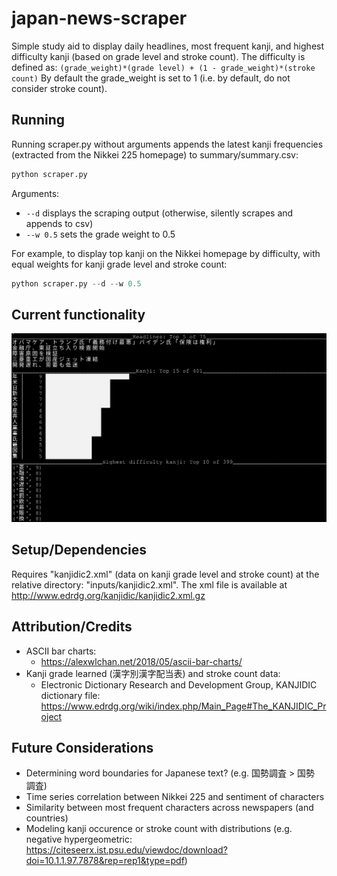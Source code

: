 japan-news-scraper
==========

Simple study aid to display daily headlines, most frequent kanji, and highest difficulty kanji (based on grade level and stroke count).
The difficulty is defined as: `(grade_weight)*(grade level) + (1 - grade_weight)*(stroke count)`
By default the grade_weight is set to 1 (i.e. by default, do not consider stroke count).

Running
----
Running scraper.py without arguments appends the latest kanji frequencies (extracted from the Nikkei 225 homepage) to summary/summary.csv:  
``` python
python scraper.py
```
Arguments:
- `--d` displays the scraping output (otherwise, silently scrapes and appends to csv)
- `--w 0.5` sets the grade weight to 0.5

For example, to display top kanji on the Nikkei homepage by difficulty, with equal weights for kanji grade level and stroke count:
``` python
python scraper.py --d --w 0.5
```

Current functionality
----
![Example](/images/example2.png)

Setup/Dependencies
----
Requires "kanjidic2.xml" (data on kanji grade level and stroke count) at the relative directory: "inputs/kanjidic2.xml".
The xml file is available at http://www.edrdg.org/kanjidic/kanjidic2.xml.gz

Attribution/Credits
----
- ASCII bar charts:
    - https://alexwlchan.net/2018/05/ascii-bar-charts/
- Kanji grade learned (漢字別漢字配当表) and stroke count data:
    - Electronic Dictionary Research and Development Group, KANJIDIC dictionary file: https://www.edrdg.org/wiki/index.php/Main_Page#The_KANJIDIC_Project

Future Considerations
----
- Determining word boundaries for Japanese text? (e.g. 国勢調査 > 国勢　調査)
- Time series correlation between Nikkei 225 and sentiment of characters
- Similarity between most frequent characters across newspapers (and countries)
- Modeling kanji occurence or stroke count with distributions (e.g. negative hypergeometric: https://citeseerx.ist.psu.edu/viewdoc/download?doi=10.1.1.97.7878&rep=rep1&type=pdf)
